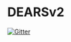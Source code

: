 # DEARSv2

[![Gitter](https://badges.gitter.im/zo0z/DEARSv2.svg)](https://gitter.im/zo0z/DEARSv2?utm_source=badge&utm_medium=badge&utm_campaign=pr-badge&utm_content=badge)